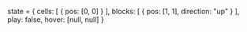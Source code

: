state = {
  cells: [
    {
      pos: [0, 0]
    }
  ],
  blocks: [
    {
      pos: [1, 1],
      direction: "up"
    }
  ],
  play: false,
  hover: [null, null]
}
